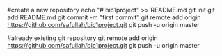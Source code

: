 #create a new repository
echo "# bic1project" >> README.md
git init
git add README.md
git commit -m "first commit"
git remote add origin https://github.com/safullah/bic1project.git
git push -u origin master

#already existing git repository
git remote add origin https://github.com/safullah/bic1project.git
git push -u origin master

